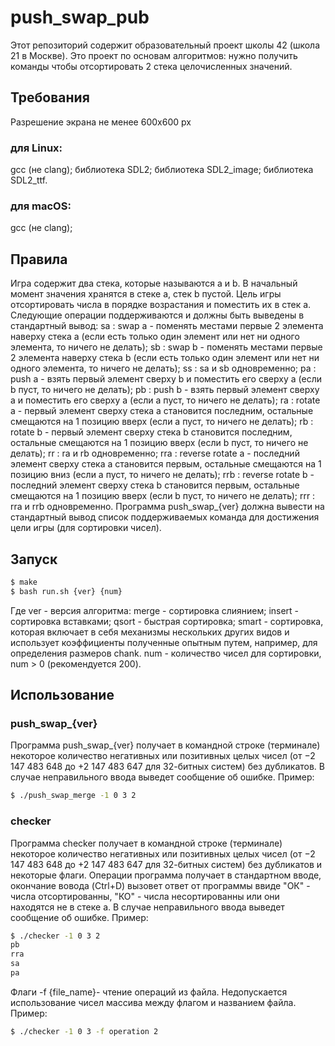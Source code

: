 # push_swap_pub
Этот репозиторий содержит образовательный проект школы 42 (школа 21 в Москве). Это проект по основам алгоритмов: нужно получить команды чтобы отсортировать 2 стека целочисленных значений.
## Требования
Разрешение экрана не менее 600x600 px
### для Linux:
gcc (не clang);
библиотека SDL2;
библиотека SDL2_image;
библиотека SDL2_ttf.
### для macOS:
gcc (не clang);
## Правила
Игра содержит два стека, которые называются a и b.
В начальный момент значения хранятся в стеке a, стек b пустой.
Цель игры отсортировать числа в порядке возрастания и поместить их в стек a.
Следующие операции поддерживаются и должны быть выведены в стандартный вывод:
sa : swap a - поменять местами первые 2 элемента наверху стека a (если есть только один элемент или нет ни одного элемента, то ничего не делать);
sb : swap b - поменять местами первые 2 элемента наверху стека b (если есть только один элемент или нет ни одного элемента, то ничего не делать);
ss : sa и sb одновременно;
pa : push a - взять первый элемент сверху b и поместить его сверху a (если b пуст, то ничего не делать);
pb : push b - взять первый элемент сверху a и поместить его сверху a (если a пуст, то ничего не делать);
ra : rotate a - первый элемент сверху стека a становится последним, остальные смещаются на 1 позицию вверх (если a пуст, то ничего не делать);
rb : rotate b - первый элемент сверху стека b становится последним, остальные смещаются на 1 позицию вверх (если b пуст, то ничего не делать);
rr : ra и rb одновременно;
rra : reverse rotate a - последний элемент сверху стека a становится первым, остальные смещаются на 1 позицию вниз (если a пуст, то ничего не делать);
rrb : reverse rotate b - последний элемент сверху стека b становится первым, остальные смещаются на 1 позицию вверх (если b пуст, то ничего не делать);
rrr : rra и rrb одновременно.
Программа push_swap_{ver} должна вывести на стандартный вывод список поддерживаемых команда для достижения цели игры (для сортировки чисел).
## Запуск
```sh
$ make
$ bash run.sh {ver} {num}
```
Где ver - версия алгоритма:
merge - сортировка слиянием;
insert - сортировка вставками;
qsort - быстрая сортировка;
smart - сортировка, которая включает в себя механизмы нескольких других видов и использует коэффициенты полученные опытным путем, например, для определения размеров chank.
num - количество чисел для сортировки, num > 0 (рекомендуется 200).
## Использование
### push_swap_{ver}
Программа push_swap_{ver} получает в командной строке (терминале) некоторое количество негативных или позитивных целых чисел (от −2 147 483 648 до +2 147 483 647 для 32-битных систем) без дубликатов. В случае неправильного ввода выведет сообщение об ошибке.
Пример:
```sh
$ ./push_swap_merge -1 0 3 2
```
### checker
Программа checker получает в командной строке (терминале) некоторое количество негативных или позитивных целых чисел (от −2 147 483 648 до +2 147 483 647 для 32-битных систем) без дубликатов и некоторые флаги. Операции программа получает в стандартном вводе, окончание вовода (Ctrl+D) вызовет ответ от программы ввиде "ОК" - числа отсортированны, "КО" - числа несортированны или они находятся не в стеке a. В случае неправильного ввода выведет сообщение об ошибке.
Пример:
```sh
$ ./checker -1 0 3 2
pb
rra
sa
pa
```
Флаги 
-f {file_name}- чтение операций из файла. Недопускается использование чисел массива между флагом и названием файла.
Пример:
```sh
$ ./checker -1 0 3 -f operation 2
```
## 